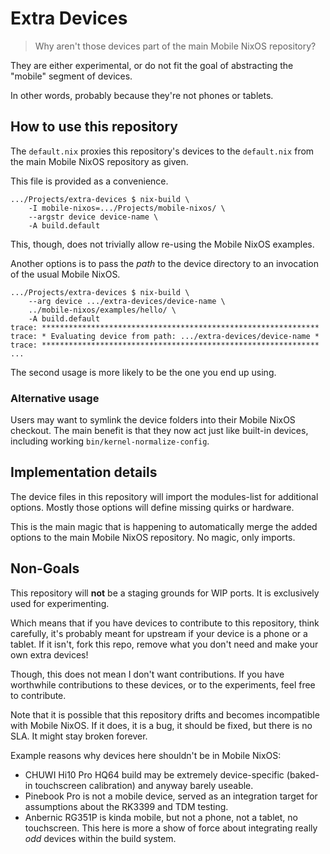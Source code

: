 Extra Devices
=============

> Why aren't those devices part of the main Mobile NixOS repository?

They are either experimental, or do not fit the goal of abstracting the
"mobile" segment of devices.

In other words, probably because they're not phones or tablets.

How to use this repository
--------------------------

The `default.nix` proxies this repository's devices to the `default.nix` from
the main Mobile NixOS repository as given.

This file is provided as a convenience.

```
.../Projects/extra-devices $ nix-build \
    -I mobile-nixos=.../Projects/mobile-nixos/ \
    --argstr device device-name \
    -A build.default
```

This, though, does not trivially allow re-using the Mobile NixOS examples.

Another options is to pass the *path* to the device directory to an invocation
of the usual Mobile NixOS.

```
.../Projects/extra-devices $ nix-build \
    --arg device .../extra-devices/device-name \
    ../mobile-nixos/examples/hello/ \
    -A build.default
trace: **************************************************************
trace: * Evaluating device from path: .../extra-devices/device-name *
trace: **************************************************************
...
```

The second usage is more likely to be the one you end up using.


### Alternative usage

Users may want to symlink the device folders into their Mobile NixOS checkout.
The main benefit is that they now act just like built-in devices, including
working `bin/kernel-normalize-config`.


Implementation details
----------------------

The device files in this repository will import the modules-list for additional
options. Mostly those options will define missing quirks or hardware.

This is the main magic that is happening to automatically merge the added
options to the main Mobile NixOS repository. No magic, only imports.


Non-Goals
---------

This repository will **not** be a staging grounds for WIP ports. It is
exclusively used for experimenting.

Which means that if you have devices to contribute to this repository, think
carefully, it's probably meant for upstream if your device is a phone or a
tablet. If it isn't, fork this repo, remove what you don't need and make your
own extra devices!

Though, this does not mean I don't want contributions. If you have worthwhile
contributions to these devices, or to the experiments, feel free to contribute.

Note that it is possible that this repository drifts and becomes incompatible
with Mobile NixOS. If it does, it is a bug, it should be fixed, but there is
no SLA. It might stay broken forever.

Example reasons why devices here shouldn't be in Mobile NixOS:

 - CHUWI Hi10 Pro HQ64 build may be extremely device-specific (baked-in touchscreen calibration) and anyway barely useable.
 - Pinebook Pro is not a mobile device, served as an integration target for assumptions about the RK3399 and TDM testing.
 - Anbernic RG351P is kinda mobile, but not a phone, not a tablet, no touchscreen. This here is more a show of force about integrating really *odd* devices within the build system.
